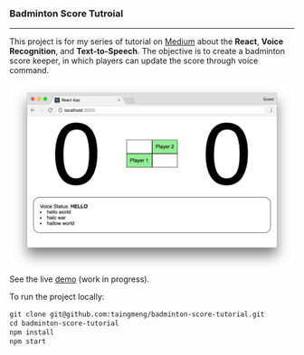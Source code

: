### Badminton Score Tutroial
---

This project is for my series of tutorial on [Medium](https://medium.com/@taingmeng/build-badminton-score-keeper-with-reactjs-with-voice-recognition-part-1-2ac5fe93dd6b) about the **React**, **Voice Recognition**, and **Text-to-Speech**. The objective is to create a badminton score keeper, in which players can update the score through voice command.

![Screenshot](/markdown/screenshot_part1.png)
See the live [demo](https://taingmeng.github.io/badminton-score-tutorial) (work in progress).

To run the project locally:

```
git clone git@github.com:taingmeng/badminton-score-tutorial.git
cd badminton-score-tutorial
npm install
npm start
```
